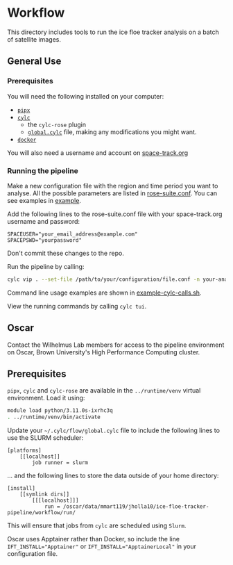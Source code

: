 # Workflow

This directory includes tools to run the ice floe tracker analysis on a batch of satellite images.

## General Use

### Prerequisites

You will need the following installed on your computer:
- [`pipx`](https://pipx.pypa.io/stable/)
- [`cylc`](https://cylc.github.io/) 
  - the `cylc-rose` plugin
  - [`global.cylc`](https://cylc.github.io/cylc-doc/stable/html/reference/config/global.html#global.cylc) file, making any modifications you might want.
- [`docker`](https://docs.docker.com/)

You will also need a username and account on [space-track.org](https://space-track.org)

### Running the pipeline

Make a new configuration file with the region and time period you want to analyse. All the possible parameters are listed in [rose-suite.conf](./rose-suite.conf). You can see examples in [example](./example/). 

Add the following lines to the rose-suite.conf file with your space-track.org username and password:
```
SPACEUSER="your_email_address@example.com"
SPACEPSWD="yourpassword"
```

Don't commit these changes to the repo.
<!-- TODO: Insecure. Make this import from an environment file or the keychain. -->


Run the pipeline by calling:
```bash
cylc vip . --set-file /path/to/your/configuration/file.conf -n your-analysis-run-name
```

Command line usage examples are shown in [example-cylc-calls.sh](./example-cylc-calls.sh).

View the running commands by calling `cylc tui`.

## Oscar

Contact the Wilhelmus Lab members for access to the pipeline environment on Oscar, Brown University's High Performance Computing cluster.

## Prerequisites

`pipx`, `cylc` and `cylc-rose` are available in the `../runtime/venv` virtual environment. Load it using:

```bash
module load python/3.11.0s-ixrhc3q
. ../runtime/venv/bin/activate
```

Update your `~/.cylc/flow/global.cylc` file to include the following lines to use the SLURM scheduler:
```
[platforms]
    [[localhost]]
        job runner = slurm
```

... and the following lines to store the data outside of your home directory: 
```
[install]
    [[symlink dirs]]
        [[[localhost]]]
            run = /oscar/data/mmart119/jholla10/ice-floe-tracker-pipeline/workflow/run/
```

This will ensure that jobs from `cylc` are scheduled using `Slurm`.

Oscar uses Apptainer rather than Docker, so include the line `IFT_INSTALL="Apptainer"` or `IFT_INSTALL="ApptainerLocal"` in your configuration file.